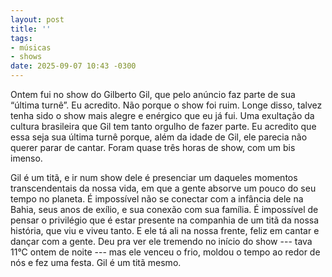```yaml
---
layout: post
title: ''
tags:
- músicas
- shows
date: 2025-09-07 10:43 -0300
---
```

Ontem fui no show do Gilberto Gil, que pelo anúncio faz parte de sua “última turnê”. Eu acredito. Não porque o show foi ruim. Longe disso, talvez tenha sido o show mais alegre e enérgico que eu já fui. Uma exultação da cultura brasileira que Gil tem tanto orgulho de fazer parte. Eu acredito que essa seja sua última turnê porque, além da idade de Gil, ele parecia não querer parar de cantar. Foram quase três horas de show, com um bis imenso.

Gil é um titã, e ir num show dele é presenciar um daqueles momentos transcendentais da nossa vida, em que a gente absorve um pouco do seu tempo no planeta. É impossível não se conectar com a infância dele na Bahia, seus anos de exílio, e sua conexão com sua família. É impossível de pensar o privilégio que é estar presente na companhia de um titã da nossa história, que viu e viveu tanto. E ele tá ali na nossa frente, feliz em cantar e dançar com a gente. Deu pra ver ele tremendo no início do show --- tava 11&deg;C ontem de noite --- mas ele venceu o frio, moldou o tempo ao redor de nós e fez uma festa. Gil é um titã mesmo.
